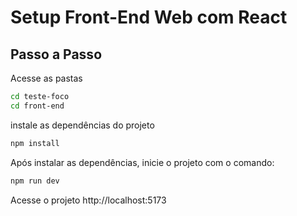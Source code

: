 # Setup Front-End Web com React

## Passo a Passo

Acesse as pastas 

```bash
cd teste-foco
cd front-end
````

instale as dependências do projeto

````bash
npm install
````

Após instalar as dependências, inicie o projeto com o comando:

````bash
npm run dev
````

Acesse o projeto
http://localhost:5173

